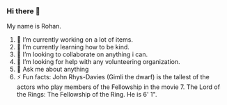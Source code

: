 ### Hi there 👋

<!--
**ardhanarishvara/ardhanarishvara** is a ✨ _special_ ✨ repository because its `README.md` (this file) appears on your GitHub profile.

Here are some ideas to get you started:

-->
My name is Rohan.
1. 🔭 I’m currently working on a lot of items.
2. 🌱 I’m currently learning how to be kind.
3. 👯 I’m looking to collaborate on anything i can.
4. 🤔 I’m looking for help with any volunteering organization.
5. 💬 Ask me about anything
6. ⚡ Fun facts: John Rhys-Davies (Gimli the dwarf) is the tallest of the actors who play members of the Fellowship in the movie 7. The Lord of the Rings: The Fellowship of the Ring. He is 6' 1".
<!-- - 📫 How to reach me: ...
- 😄 Pronouns: ... -->
